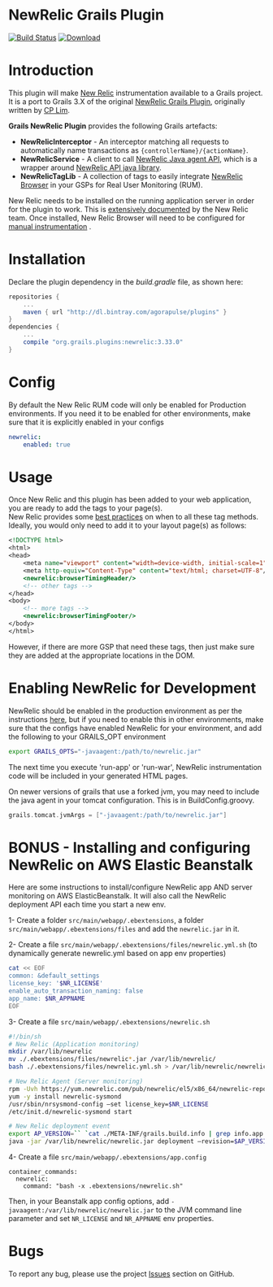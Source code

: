 NewRelic Grails Plugin
======================

[![Build Status](https://travis-ci.org/agorapulse/grails-newrelic.svg)](https://travis-ci.org/agorapulse/grails-newrelic)
[![Download](https://api.bintray.com/packages/agorapulse/plugins/newrelic/images/download.svg)](https://bintray.com/agorapulse/plugins/newrelic/_latestVersion)

# Introduction

This plugin will make [New Relic](http://newrelic.com) instrumentation available to a Grails project.  
It is a port to Grails 3.X of the original [NewRelic Grails Plugin](https://github.com/Sensis/grails-newrelic-plugin/), originally written by [CP Lim](https://github.com/cplim).

**Grails NewRelic Plugin** provides the following Grails artefacts:

* **NewRelicInterceptor** - An interceptor matching all requests to automatically name transactions as `{controllerName}/{actionName}`.
* **NewRelicService** - A client to call [NewRelic Java agent API](https://docs.newrelic.com/docs/agents/java-agent/custom-instrumentation/java-agent-api), which is a wrapper around [NewRelic API java library](http://newrelic.github.io/java-agent-api/javadoc/com/newrelic/api/agent/NewRelic.html).
* **NewRelicTagLib** - A collection of tags to easily integrate [NewRelic Browser](http://newrelic.com/browser-monitoring) in your GSPs for Real User Monitoring (RUM).

New Relic needs to be installed on the running application server in order for the plugin to work. 
This is [extensively documented](https://newrelic.com/docs/java/java-agent-installation) by the New Relic team.
Once installed, New Relic Browser will need to be configured for [manual instrumentation](https://docs.newrelic.com/docs/agents/java-agent/instrumentation/page-load-timing-java#manual_instrumentation) .


# Installation

Declare the plugin dependency in the _build.gradle_ file, as shown here:

```groovy
repositories {
    ...
    maven { url "http://dl.bintray.com/agorapulse/plugins" }
}
dependencies {
    ...
    compile "org.grails.plugins:newrelic:3.33.0"
}
```

# Config

By default the New Relic RUM code will only be enabled for Production environments. 
If you need it to be enabled for other environments, make sure that it is explicitly enabled in your configs

```yml
newrelic:
    enabled: true
```

# Usage

Once New Relic and this plugin has been added to your web application, you are ready to add the tags to your page(s).  
New Relic provides some [best practices](https://docs.newrelic.com/docs/agents/java-agent/instrumentation/page-load-timing-best-practices-java) on when to all these tag methods.  
Ideally, you would only need to add it to your layout page(s) as follows:

```jsp
<!DOCTYPE html>
<html>
<head>
    <meta name="viewport" content="width=device-width, initial-scale=1">
    <meta http-equiv="Content-Type" content="text/html; charset=UTF-8"/>
    <newrelic:browserTimingHeader/>
    <!-- other tags -->
</head>
<body>
    <!-- more tags -->
    <newrelic:browserTimingFooter/>
</body>
</html>
```

However, if there are more GSP that need these tags, then just make sure they are added at the appropriate locations in the DOM.

# Enabling NewRelic for Development

NewRelic should be enabled in the production environment as per the instructions [here](https://newrelic.com/docs/java/java-agent-installation), but if you need to enable this in other environments, make sure that the configs have enabled NewRelic for your environment, and add the following to your GRAILS_OPT environment

```bash
export GRAILS_OPTS="-javaagent:/path/to/newrelic.jar"
```

The next time you execute 'run-app' or 'run-war', NewRelic instrumentation code will be included in your generated HTML pages.

On newer versions of grails that use a forked jvm, you may need to include the java agent in your tomcat configuration. This is in BuildConfig.groovy.

```groovy
grails.tomcat.jvmArgs = ["-javaagent:/path/to/newrelic.jar"]
```

# BONUS - Installing and configuring NewRelic on AWS Elastic Beanstalk

Here are some instructions to install/configure NewRelic app AND server monitoring on AWS ElasticBeanstalk.
It will also call the NewRelic deployment API each time you start a new env.

1- Create a folder `src/main/webapp/.ebextensions`, a folder `src/main/webapp/.ebextensions/files` and add the `newrelic.jar` in it.

2- Create a file `src/main/webapp/.ebextensions/files/newrelic.yml.sh` (to dynamically generate newrelic.yml based on app env properties)

```bash
cat << EOF
common: &default_settings
license_key: '$NR_LICENSE'
enable_auto_transaction_naming: false
app_name: $NR_APPNAME
EOF
```

3- Create a file `src/main/webapp/.ebextensions/newrelic.sh`

```bash
#!/bin/sh
# New Relic (Application monitoring)
mkdir /var/lib/newrelic
mv ./.ebextensions/files/newrelic*.jar /var/lib/newrelic/
bash ./.ebextensions/files/newrelic.yml.sh > /var/lib/newrelic/newrelic.yml

# New Relic Agent (Server monitoring)
rpm -Uvh https://yum.newrelic.com/pub/newrelic/el5/x86_64/newrelic-repo-5-3.noarch.rpm
yum -y install newrelic-sysmond
/usr/sbin/nrsysmond-config –set license_key=$NR_LICENSE
/etc/init.d/newrelic-sysmond start

# New Relic deployment event
export AP_VERSION=`` `cat ./META-INF/grails.build.info | grep info.app.version | cut -d= -f2` ``
java -jar /var/lib/newrelic/newrelic.jar deployment –revision=$AP_VERSION
```

4- Create a file `src/main/webapp/.ebextensions/app.config`

```
container_commands:
  newrelic:
    command: "bash -x .ebextensions/newrelic.sh"
```

Then, in your Beanstalk app config options, add `-javaagent:/var/lib/newrelic/newrelic.jar` to the JVM command line parameter and set `NR_LICENSE` and `NR_APPNAME` env properties.

# Bugs

To report any bug, please use the project [Issues](http://github.com/agorapulse/grails-newrelic/issues) section on GitHub.
